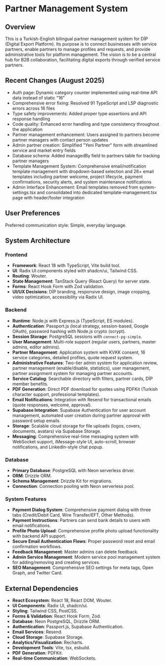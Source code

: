 # Partner Management System

## Overview
This is a Turkish-English bilingual partner management system for DİP (Digital Export Platform). Its purpose is to connect businesses with service partners, enable partners to manage profiles and requests, and provide administrative tools for platform management. The vision is to be a central hub for B2B collaboration, facilitating digital exports through verified service partners.

## Recent Changes (August 2025)
- Auth page: Dynamic category counter implemented using real-time API data instead of static "16" 
- Comprehensive error fixing: Resolved 91 TypeScript and LSP diagnostic errors across 16 files
- Type safety improvements: Added proper type assertions and API response handling
- Code quality: Enhanced error handling and type consistency throughout the application
- Partner management enhancement: Users assigned to partners become partner managers with contact person updates
- Admin partner creation: Simplified "Yeni Partner" form with streamlined service and market entry fields
- Database schema: Added managedBy field to partners table for tracking partner managers
- Template Management System: Comprehensive email/notification template management with dropdown-based selection and 26+ email templates including partner welcome, project lifecycle, payment confirmations, security alerts, and system maintenance notifications
- Admin Interface Enhancement: Email templates removed from system-settings.tsx and consolidated into dedicated template-management.tsx page with header/footer integration

## User Preferences
Preferred communication style: Simple, everyday language.

## System Architecture

### Frontend
- **Framework**: React 18 with TypeScript, Vite build tool.
- **UI**: Radix UI components styled with shadcn/ui, Tailwind CSS.
- **Routing**: Wouter.
- **State Management**: TanStack Query (React Query) for server state.
- **Forms**: React Hook Form with Zod validation.
- **UI/UX Decisions**: DİP branding, responsive design, image cropping, video optimization, accessibility via Radix UI.

### Backend
- **Runtime**: Node.js with Express.js (TypeScript, ES modules).
- **Authentication**: Passport.js (local strategy, session-based, Google OAuth), password hashing with Node.js crypto (scrypt).
- **Session Storage**: PostgreSQL sessions with `connect-pg-simple`.
- **User Management**: Multi-role support (regular users, partners, master admins, editor admins).
- **Partner Management**: Application system with KVKK consent, 16 service categories, detailed profiles, quote request system.
- **Administrative Features**: Two-tier admin system for application review, partner management (enable/disable, statistics), user management, partner assignment system for managing partner accounts.
- **Service Catalog**: Searchable directory with filters, partner cards, DİP member benefits.
- **PDF Generation**: Direct PDF download for quotes using PDFKit (Turkish character support, professional templates).
- **Email Notifications**: Integration with Resend for transactional emails (quote responses, welcome, approval).
- **Supabase Integration**: Supabase Authentication for user account management, automated user creation during partner approval with password setup emails.
- **Storage**: Scalable cloud storage for file uploads (logos, covers, documents, avatars) via Supabase Storage.
- **Messaging**: Comprehensive real-time messaging system with WebSocket support, iMessage-style UI, auto-scroll, browser notifications, and LinkedIn-style chat popup.

### Database
- **Primary Database**: PostgreSQL with Neon serverless driver.
- **ORM**: Drizzle ORM.
- **Schema Management**: Drizzle Kit for migrations.
- **Connection**: Connection pooling with Neon serverless pool.

### System Features
- **Payment Dialog System**: Comprehensive payment dialog with three tabs (Credit/Debit Card, Wire Transfer/EFT, Other Methods).
- **Payment Instructions**: Partners can send bank details to users with email notifications.
- **Profile Photo Upload**: Comprehensive profile photo upload functionality with backend API support.
- **Secure Email Authentication Flows**: Proper password reset and email confirmation workflows.
- **Feedback Management**: Master admins can delete feedback.
- **Admin Service Management**: Modern service pool management system for adding/removing and creating services.
- **SEO Management**: Comprehensive SEO settings for meta tags, Open Graph, and Twitter Card.

## External Dependencies

- **React Ecosystem**: React 18, React DOM, Wouter.
- **UI Components**: Radix UI, shadcn/ui.
- **Styling**: Tailwind CSS, PostCSS.
- **Forms & Validation**: React Hook Form, Zod.
- **Database**: Neon PostgreSQL, Drizzle ORM.
- **Authentication**: Passport.js, Supabase Authentication.
- **Email Services**: Resend.
- **Cloud Storage**: Supabase Storage.
- **Analytics/Visualization**: Recharts.
- **Development Tools**: Vite, tsx, esbuild.
- **PDF Generation**: PDFKit.
- **Real-time Communication**: WebSockets.